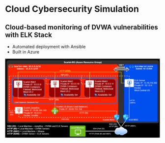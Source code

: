 # Cloud Cybersecurity Simulation

## Cloud-based monitoring of DVWA vulnerabilities with ELK Stack 
  - Automated deployment with Ansible
  - Built in Azure

![Link an image](https://raw.githubusercontent.com/DigitalHammer/Scarlet/main/network-diagram.png "Scarlet Network Diagram")